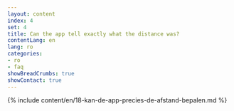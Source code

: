 ```yaml
---
layout: content
index: 4
set: 4
title: Can the app tell exactly what the distance was?
contentLang: en
lang: ro
categories:
- ro
- faq
showBreadCrumbs: true
showContact: true
---
```

{% include content/en/18-kan-de-app-precies-de-afstand-bepalen.md %}
